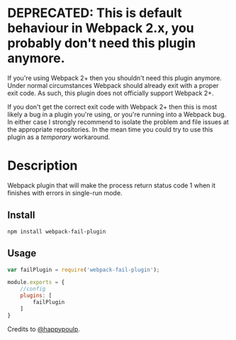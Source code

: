 # DEPRECATED: This is default behaviour in Webpack 2.x, you probably don't need this plugin anymore.

If you're using Webpack 2+ then you shouldn't need this plugin anymore. Under normal circumstances Webpack
should already exit with a proper exit code. As such, this plugin does not officially support Webpack 2+.

If you don't get the correct exit code with Webpack 2+ then this is most likely a bug in a plugin you're using, or 
you're running into a Webpack bug. In either case I strongly recommend to isolate the problem and file issues at the
appropriate repositories. In the mean time you could try to  use this plugin as a *temporary* workaround. 

# Description

Webpack plugin that will make the process return status code 1 when it finishes with errors in single-run mode.

## Install
`npm install webpack-fail-plugin`

## Usage
```javascript
var failPlugin = require('webpack-fail-plugin');

module.exports = {
	//config
	plugins: [
		failPlugin
	]
}
```

Credits to [@happypoulp](https://github.com/happypoulp).

